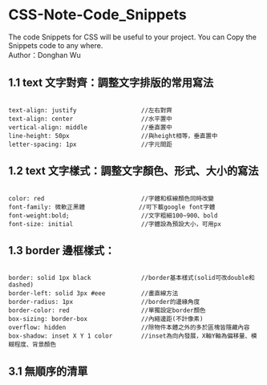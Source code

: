 # CSS-Note-Code_Snippets
The code Snippets for CSS will be useful to your project. 
You can Copy the Snippets code to any where. <br />
Author：Donghan Wu
<br />
## 1.1 text 文字對齊：調整文字排版的常用寫法
<pre><code>
text-align: justify                  //左右對齊 
text-align: center                   //水平置中 
vertical-align: middle               //垂直置中 
line-height: 50px                    //與height相等，垂直置中 
letter-spacing: 1px                  //字元間距 
</code></pre>
## 1.2 text 文字樣式：調整文字顏色、形式、大小的寫法
<pre><code>
color: red                           //字體和框線顏色同時改變 
font-family: 微軟正黑體               //可下載google font字體
font-weight:bold;                    //文字粗細100~900、bold  
font-size: initial                   //字體設為預設大小，可用px
</code></pre>
## 1.3 border 邊框樣式：
<pre><code>
border: solid 1px black              //border基本樣式(solid可改double和dashed)  
border-left: solid 3px #eee          //畫直線方法           
border-radius: 1px                   //border的邊緣角度      
border-color: red                    //單獨設定border顏色
box-sizing: border-box               //內縮邊距(不計像素)
overflow: hidden                     //除物件本體之外的多於區塊皆隱藏內容
box-shadow: inset X Y 1 color        //inset為向內發展，X軸Y軸為偏移量、模糊程度、背景顏色  
</code></pre>
## 3.1 無順序的清單
